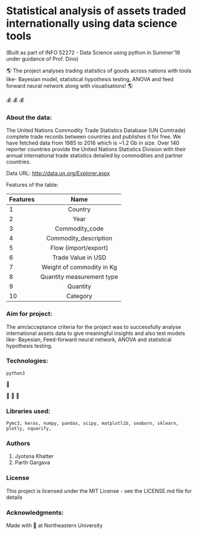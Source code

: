  # Statistical analysis of assets traded internationally using data science tools


 (Built as part of INFO 52272 - Data Science using python in Summer'18 under guidance of Prof. Dino)
 
 
:earth_americas:   The project analyses trading statistics of goods across nations with tools like- Bayesian model, statistical hypothesis testing, ANOVA and feed forward neural network along with visualisations! :earth_americas:
 
 
 :moneybag:  :moneybag:  :moneybag:

### About the data:

The United Nations Commodity Trade Statistics Database (UN Comtrade) complete trade records between countries and publishes it for free. We have fetched data from 1985 to 2016 which is ~1.2 Gb in size. Over 140 reporter countries provide the United Nations Statistics Division with their annual international trade statistics detailed by commodities and partner countries.

Data URL:  http://data.un.org/Explorer.aspx

Features of the table:

| Features      | Name           |
| ------------- |:-------------:|
| 1      | Country |
| 2      | Year      |
| 3 | Commodity_code      |
| 4 | Commodity_description      |
| 5 | Flow (import/export)      |
| 6 | Trade Value in USD      |
| 7 | Weight of commodity in Kg      |
| 8 | Quantity measurement type      |
| 9 | Quantity      |
| 10 | Category      |

### Aim for project:
 
The aim/acceptance criteria for the project was to successfully analyse international assets data to give meaningful insights and also test models like- Bayesian, Feed-forward neural network, ANOVA and statistical hypothesis testing.

### Technologies:
```
python3
```
:snake:


:star2: :star2: :star2:
### Libraries used:
```
Pymc3, keras, numpy, pandas, scipy, matplotlib, seaborn, sklearn, plotly, squarify, 
```

### Authors

1. Jyotsna Khatter
2. Parth Gargava

### License

This project is licensed under the MIT License - see the LICENSE.md file for details

### Acknowledgments:

Made with &#x1F34E; at Northeastern University

